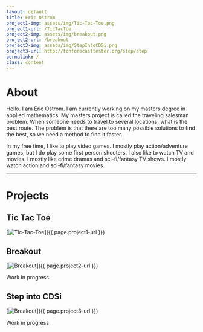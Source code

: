 ```yaml
---
layout: default
title: Eric Ostrom
project1-img: assets/img/Tic-Tac-Toe.png
project1-url: /TicTacToe
project2-img: assets/img/breakout.png
project2-url: /breakout
project3-img: assets/img/StepIntoCDSi.png
project3-url: http://tchforecasttester.org/step/step
permalink: /
class: content
---
```


# About

Hello. I am Eric Ostrom. I am currently working on my masters degree in applied mathematics. My masters project is called the traveling salesman problem. When someone needs to travel to several locations, what is the best route. The problem is that there are too many possible solutions to find the best, so we need a method to find it faster.

In my free time, I like to play video games. I mostly play action/adventure games, but I do play some first person shooters. I also like to watch TV and movies. I mostly like crime dramas and sci-fi/fantasy TV shows. I mostly watch action and sci-fi/fantasy movies.


---


# Projects

## Tic Tac Toe

[![Tic-Tac-Toe]({{page.project1-img}})]({{ page.project1-url }})


## Breakout

[![Breakout]({{page.project2-img}})]({{ page.project2-url }})

Work in progress

## Step into CDSi

[![Breakout]({{page.project3-img}})]({{ page.project3-url }})

Work in progress